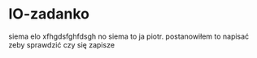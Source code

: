 # IO-zadanko
siema
elo
xfhgdsfghfdsgh
no siema
to ja piotr. postanowiłem to napisać zeby sprawdzić czy się zapisze
